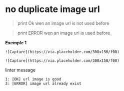 # no duplicate image url
> print Ok wen an image url is not used before

> print ERROR wen an image url is used before

**Exemple 1**
```
![Capture](https://via.placeholder.com/300x150/f00)

![Capture](https://via.placeholder.com/300x150/f00)
```
linter message
```
1: [OK] url image is good
3: [ERROR] image url already exist
```
